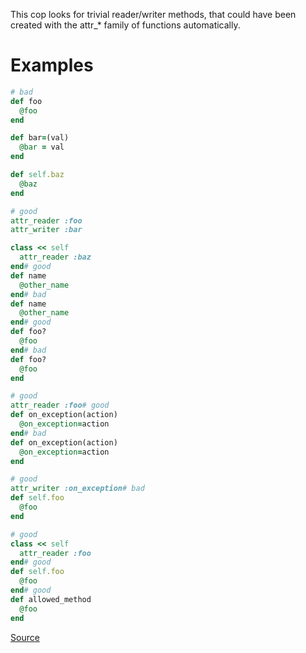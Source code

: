 
This cop looks for trivial reader/writer methods, that could
have been created with the attr_* family of functions automatically.

# Examples

```ruby
# bad
def foo
  @foo
end

def bar=(val)
  @bar = val
end

def self.baz
  @baz
end

# good
attr_reader :foo
attr_writer :bar

class << self
  attr_reader :baz
end# good
def name
  @other_name
end# bad
def name
  @other_name
end# good
def foo?
  @foo
end# bad
def foo?
  @foo
end

# good
attr_reader :foo# good
def on_exception(action)
  @on_exception=action
end# bad
def on_exception(action)
  @on_exception=action
end

# good
attr_writer :on_exception# bad
def self.foo
  @foo
end

# good
class << self
  attr_reader :foo
end# good
def self.foo
  @foo
end# good
def allowed_method
  @foo
end
```

[Source](http://www.rubydoc.info/gems/rubocop/RuboCop/Cop/Style/TrivialAccessors)
